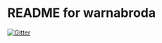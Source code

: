 README for warnabroda
==========================
[![Gitter](https://badges.gitter.im/Join%20Chat.svg)](https://gitter.im/warnabroda/warnabroda-view?utm_source=badge&utm_medium=badge&utm_campaign=pr-badge)
